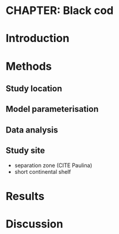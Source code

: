 
# CHAPTER: Black cod

# Introduction


# Methods

## Study location


## Model parameterisation


## Data analysis


## Study site

- separation zone (CITE Paulina)
- short continental shelf

# Results



# Discussion
